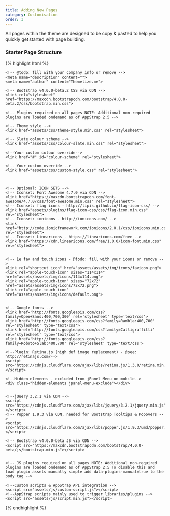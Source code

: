 ```yaml
---
title: Adding New Pages
category: Customisation
order: 3
---
```


All pages within the theme are designed to be copy & pasted to help you quickly get started with page building.

### Starter Page Structure

{% highlight html %}
<!DOCTYPE html>
<html lang="en">
  <head>
    <title>Landing Page Homepage | AppStrap Bootstrap Theme by Themelize.me</title>
    <meta charset="utf-8">
    <meta name="viewport" content="width=device-width, initial-scale=1.0">
    <meta http-equiv="X-UA-Compatible" content="IE=edge" />
    
    <!-- @todo: fill with your company info or remove -->
    <meta name="description" content="">
    <meta name="author" content="Themelize.me">
    
    <!-- Bootstrap v4.0.0-beta.2 CSS via CDN -->
    <link rel="stylesheet" href="https://maxcdn.bootstrapcdn.com/bootstrap/4.0.0-beta.2/css/bootstrap.min.css">
    
    <!-- Plugins required on all pages NOTE: Additional non-required plugins are loaded ondemand as of AppStrap 2.5 -->
    
    <!-- Theme style -->
    <link href="assets/css/theme-style.min.css" rel="stylesheet">
    
    <!-- Slate colour scheme -->
    <link href="assets/css/colour-slate.min.css" rel="stylesheet">
    
    <!--Your custom colour override-->
    <link href="#" id="colour-scheme" rel="stylesheet">
    
    <!-- Your custom override -->
    <link href="assets/css/custom-style.css" rel="stylesheet">
    
    
    
    <!-- Optional: ICON SETS -->
    <!-- Iconset: Font Awesome 4.7.0 via CDN -->
    <link href="https://maxcdn.bootstrapcdn.com/font-awesome/4.7.0/css/font-awesome.min.css" rel="stylesheet">
    <!-- Iconset: flag icons - http://lipis.github.io/flag-icon-css/ -->
    <link href="assets/plugins/flag-icon-css/css/flag-icon.min.css" rel="stylesheet">
    <!-- Iconset: ionicons - http://ionicons.com/ -->
    <link href="http://code.ionicframework.com/ionicons/2.0.1/css/ionicons.min.css" rel="stylesheet">
    <!-- Iconset: Linearicons - https://linearicons.com/free -->
    <link href="https://cdn.linearicons.com/free/1.0.0/icon-font.min.css" rel="stylesheet">
    
    
    <!-- Le fav and touch icons - @todo: fill with your icons or remove -->
    <link rel="shortcut icon" href="assets/assets/img/icons/favicon.png">
    <link rel="apple-touch-icon" sizes="114x114" href="assets/assets/img/icons/114x114.png">
    <link rel="apple-touch-icon" sizes="72x72" href="assets/assets/img/icons/72x72.png">
    <link rel="apple-touch-icon" href="assets/assets/img/icons/default.png">
    
    
    <!-- Google fonts -->
    <link href='http://fonts.googleapis.com/css?family=Open+Sans:400,700,300' rel='stylesheet' type='text/css'>
    <link href='http://fonts.googleapis.com/css?family=Rambla:400,700' rel='stylesheet' type='text/css'>
    <link href='http://fonts.googleapis.com/css?family=Calligraffitti' rel='stylesheet' type='text/css'>
    <link href='http://fonts.googleapis.com/css?family=Roboto+Slab:400,700' rel='stylesheet' type='text/css'>
    
    <!--Plugin: Retina.js (high def image replacement) - @see: http://retinajs.com/-->
    <script src="https://cdnjs.cloudflare.com/ajax/libs/retina.js/1.3.0/retina.min.js"></script>
  </head>
  
  <!-- ======== @Region: body ======== -->
  <body class="page header-transparent header-dark header-ontop header-compact-sticky page-_dev-start navbar-layout-default">

    <!--Hidden elements - excluded from jPanel Menu on mobile-->
    <div class="hidden-elements jpanel-menu-exclude"></div>
    
    
    <!--jQuery 3.2.1 via CDN -->
    <script src="https://cdnjs.cloudflare.com/ajax/libs/jquery/3.2.1/jquery.min.js"></script>
    <!-- Popper 1.9.3 via CDN, needed for Bootstrap Tooltips & Popovers -->
    <script src="https://cdnjs.cloudflare.com/ajax/libs/popper.js/1.9.3/umd/popper.min.js"></script>
    
    <!-- Bootstrap v4.0.0-beta JS via CDN -->
    <script src="https://maxcdn.bootstrapcdn.com/bootstrap/4.0.0-beta/js/bootstrap.min.js"></script>
    
    
    <!-- JS plugins required on all pages NOTE: Additional non-required plugins are loaded ondemand as of AppStrap 2.5 To disable this and load plugin assets manually simple add data-plugins-manual=true to the body tag -->
    
    <!--Custom scripts & AppStrap API integration -->
    <script src="assets/js/custom-script.js"></script>
    <!--AppStrap scripts mainly used to trigger libraries/plugins -->
    <script src="assets/js/script.min.js"></script>
  </body>
</html>
{% endhighlight %}